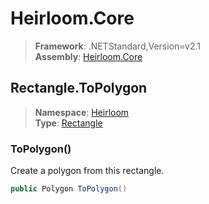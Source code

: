 # Heirloom.Core

> **Framework**: .NETStandard,Version=v2.1  
> **Assembly**: [Heirloom.Core][0]  

## Rectangle.ToPolygon

> **Namespace**: [Heirloom][0]  
> **Type**: [Rectangle][1]  

### ToPolygon()

Create a polygon from this rectangle.

```cs
public Polygon ToPolygon()
```

[0]: ../../../Heirloom.Core.md
[1]: ../Rectangle.md
